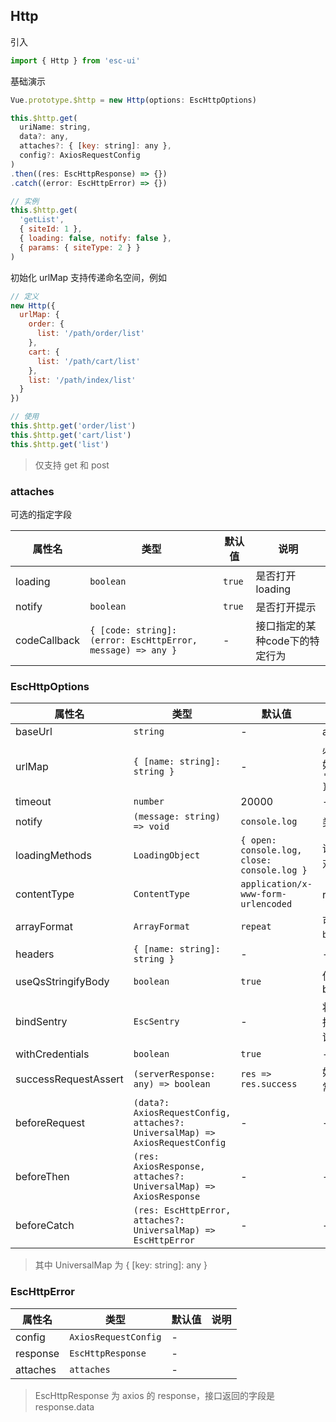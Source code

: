 ## Http

引入

```js
import { Http } from 'esc-ui'
```

基础演示

```js
Vue.prototype.$http = new Http(options: EscHttpOptions)

this.$http.get(
  uriName: string, 
  data?: any, 
  attaches?: { [key: string]: any },
  config?: AxiosRequestConfig
)
.then((res: EscHttpResponse) => {})
.catch((error: EscHttpError) => {})

// 实例
this.$http.get(
  'getList', 
  { siteId: 1 }, 
  { loading: false, notify: false }, 
  { params: { siteType: 2 } }
)
```

初始化 urlMap 支持传递命名空间，例如

```js
// 定义
new Http({
  urlMap: {
    order: {
      list: '/path/order/list'
    },
    cart: {
      list: '/path/cart/list'
    },
    list: '/path/index/list' 
  }
})

// 使用
this.$http.get('order/list')
this.$http.get('cart/list')
this.$http.get('list')
```

> 仅支持 get 和 post

### attaches

可选的指定字段

属性名|类型|默认值|说明
---|-----|----|----
loading|`boolean`|`true`| 是否打开loading
notify|`boolean`|`true`| 是否打开提示
codeCallback|`{ [code: string]: (error: EscHttpError, message) => any }`|-|接口指定的某种code下的特定行为

### EscHttpOptions

属性名|类型|默认值|说明
---|-----|----|----
baseUrl|`string`|-|axios baseURL
urlMap|`{ [name: string]: string }`|-|必传的接口map，例如：`{ getList: '/purchase/cart/list' }`
timeout|`number`|20000|-
notify|`(message: string) => void`|`console.log`|类似 toast 的提示函数
loadingMethods|`LoadingObject`|`{ open: console.log, close: console.log }`|请求loading的开关函数对象
contentType|`ContentType`|`application/x-www-form-urlencoded`|request 文本类型
arrayFormat|`ArrayFormat`|`repeat`|可选 `repeat` `indices` `brackets` `comma`
headers|`{ [name: string]: string }`|-|-
useQsStringifyBody|`boolean`|`true`|使用 qs stringify post body
bindSentry|`EscSentry`|-|将 sentry 绑定使用，会捕获 http 非 200 的错误
withCredentials|`boolean`|`true`|-
successRequestAssert|`(serverResponse: any) => boolean`|`res => res.success`|如何认为接口返回了正常结果 
beforeRequest|`(data?: AxiosRequestConfig, attaches?: UniversalMap) => AxiosRequestConfig`|-|-
beforeThen|`(res: AxiosResponse, attaches?: UniversalMap) => AxiosResponse`|-|-
beforeCatch|`(res: EscHttpError, attaches?: UniversalMap) => EscHttpError`|-|-

> 其中 UniversalMap 为 { [key: string]: any }

### EscHttpError

属性名|类型|默认值|说明
---|-----|----|----
config|`AxiosRequestConfig`|-|
response|`EscHttpResponse`|-|
attaches|`attaches`|-|

> EscHttpResponse 为 axios 的 response，接口返回的字段是 response.data
